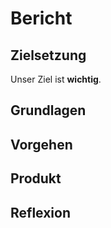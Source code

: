 # Bericht

## Zielsetzung

Unser Ziel ist **wichtig**.

## Grundlagen

## Vorgehen

## Produkt

## Reflexion





